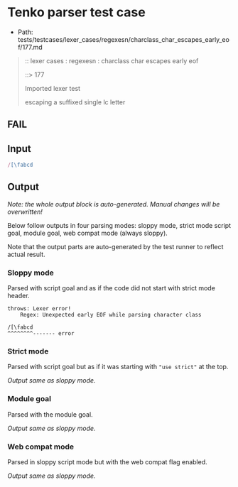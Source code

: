 # Tenko parser test case

- Path: tests/testcases/lexer_cases/regexesn/charclass_char_escapes_early_eof/177.md

> :: lexer cases : regexesn : charclass char escapes early eof
>
> ::> 177
>
> Imported lexer test
>
> escaping a suffixed single lc letter

## FAIL

## Input

`````js
/[\fabcd
`````

## Output

_Note: the whole output block is auto-generated. Manual changes will be overwritten!_

Below follow outputs in four parsing modes: sloppy mode, strict mode script goal, module goal, web compat mode (always sloppy).

Note that the output parts are auto-generated by the test runner to reflect actual result.

### Sloppy mode

Parsed with script goal and as if the code did not start with strict mode header.

`````
throws: Lexer error!
    Regex: Unexpected early EOF while parsing character class

/[\fabcd
^^^^^^^^------- error
`````

### Strict mode

Parsed with script goal but as if it was starting with `"use strict"` at the top.

_Output same as sloppy mode._

### Module goal

Parsed with the module goal.

_Output same as sloppy mode._

### Web compat mode

Parsed in sloppy script mode but with the web compat flag enabled.

_Output same as sloppy mode._
